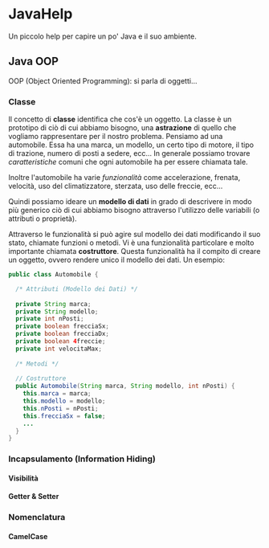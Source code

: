 # JavaHelp
Un piccolo help per capire un po' Java e il suo ambiente.
## Java OOP
OOP (Object Oriented Programming): si parla di oggetti...
### Classe
Il concetto di **classe** identifica che cos'è un oggetto.
La classe è un prototipo di ciò di cui abbiamo bisogno, una **astrazione** di quello che vogliamo rappresentare per il nostro problema. Pensiamo ad una automobile. Essa ha una marca, un modello, un certo tipo di motore, il tipo di trazione, numero di posti a sedere, ecc... In generale possiamo trovare *caratteristiche* comuni che ogni automobile ha per essere chiamata tale.

Inoltre l'automobile ha varie *funzionalità* come accelerazione, frenata, velocità, uso del climatizzatore, sterzata, uso delle freccie, ecc...

Quindi possiamo ideare un **modello di dati** in grado di descrivere in modo più generico ciò di cui abbiamo bisogno attraverso l'utilizzo delle variabili (o attributi o proprietà).

Attraverso le funzionalità si può agire sul modello dei dati modificando il suo stato, chiamate funzioni o metodi.
Vi è una funzionalità particolare e molto importante chiamata **costruttore**. Questa funzionalità ha il compito di creare un oggetto, ovvero rendere unico il modello dei dati.
Un esempio:
```java
public class Automobile {

  /* Attributi (Modello dei Dati) */
  
  private String marca;
  private String modello;
  private int nPosti;
  private boolean frecciaSx;
  private boolean frecciaDx;
  private boolean 4freccie;
  private int velocitaMax;
  
  /* Metodi */
  
  // Costruttore
  public Automobile(String marca, String modello, int nPosti) {
    this.marca = marca;
    this.modello = modello;
    this.nPosti = nPosti;
    this.frecciaSx = false;
    ...
  }
}
```

### Incapsulamento (Information Hiding)
  #### Visibilità
  #### Getter & Setter

### Nomenclatura
  #### CamelCase
